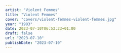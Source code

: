```yaml
---
artist: "Violent Femmes"
title: "Violent Femmes"
cover: "covers/violent-femmes-violent-femmes.jpg"
year: "1983"
date: 2023-07-10T06:53:23+01:00
draft: false
url: "2023-07-10"
publishDate: "2023-07-10"
---
```


